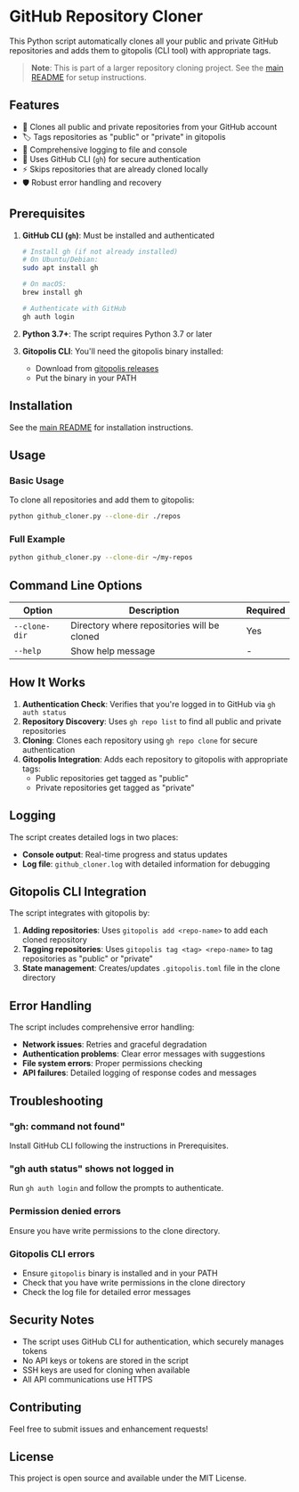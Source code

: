 # GitHub Repository Cloner

This Python script automatically clones all your public and private GitHub repositories and adds them to gitopolis (CLI tool) with appropriate tags.

> **Note**: This is part of a larger repository cloning project. See the [main README](../README.md) for setup instructions.

## Features

- 🔄 Clones all public and private repositories from your GitHub account
- 🏷️ Tags repositories as "public" or "private" in gitopolis
- 📝 Comprehensive logging to file and console
- 🚀 Uses GitHub CLI (`gh`) for secure authentication
- ⚡ Skips repositories that are already cloned locally
- 🛡️ Robust error handling and recovery

## Prerequisites

1. **GitHub CLI (`gh`)**: Must be installed and authenticated
   ```bash
   # Install gh (if not already installed)
   # On Ubuntu/Debian:
   sudo apt install gh

   # On macOS:
   brew install gh

   # Authenticate with GitHub
   gh auth login
   ```

2. **Python 3.7+**: The script requires Python 3.7 or later

3. **Gitopolis CLI**: You'll need the gitopolis binary installed:
   - Download from [gitopolis releases](https://github.com/rustworkshop/gitopolis/releases)
   - Put the binary in your PATH

## Installation

See the [main README](../README.md) for installation instructions.

## Usage

### Basic Usage

To clone all repositories and add them to gitopolis:

```bash
python github_cloner.py --clone-dir ./repos
```

### Full Example

```bash
python github_cloner.py --clone-dir ~/my-repos
```

## Command Line Options

| Option | Description | Required |
|--------|-------------|----------|
| `--clone-dir` | Directory where repositories will be cloned | Yes |
| `--help` | Show help message | - |

## How It Works

1. **Authentication Check**: Verifies that you're logged in to GitHub via `gh auth status`
2. **Repository Discovery**: Uses `gh repo list` to find all public and private repositories
3. **Cloning**: Clones each repository using `gh repo clone` for secure authentication
4. **Gitopolis Integration**: Adds each repository to gitopolis with appropriate tags:
   - Public repositories get tagged as "public"
   - Private repositories get tagged as "private"

## Logging

The script creates detailed logs in two places:
- **Console output**: Real-time progress and status updates
- **Log file**: `github_cloner.log` with detailed information for debugging

## Gitopolis CLI Integration

The script integrates with gitopolis by:

1. **Adding repositories**: Uses `gitopolis add <repo-name>` to add each cloned repository
2. **Tagging repositories**: Uses `gitopolis tag <tag> <repo-name>` to tag repositories as "public" or "private"
3. **State management**: Creates/updates `.gitopolis.toml` file in the clone directory

## Error Handling

The script includes comprehensive error handling:
- **Network issues**: Retries and graceful degradation
- **Authentication problems**: Clear error messages with suggestions
- **File system errors**: Proper permissions checking
- **API failures**: Detailed logging of response codes and messages

## Troubleshooting

### "gh: command not found"
Install GitHub CLI following the instructions in Prerequisites.

### "gh auth status" shows not logged in
Run `gh auth login` and follow the prompts to authenticate.

### Permission denied errors
Ensure you have write permissions to the clone directory.

### Gitopolis CLI errors
- Ensure `gitopolis` binary is installed and in your PATH
- Check that you have write permissions in the clone directory
- Check the log file for detailed error messages

## Security Notes

- The script uses GitHub CLI for authentication, which securely manages tokens
- No API keys or tokens are stored in the script
- SSH keys are used for cloning when available
- All API communications use HTTPS

## Contributing

Feel free to submit issues and enhancement requests!

## License

This project is open source and available under the MIT License.
